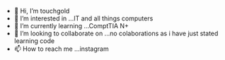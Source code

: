 - 👋 Hi, I’m touchgold
- 👀 I’m interested in ...IT and all things computers
- 🌱 I’m currently learning ...ComptTIA N+
- 💞️ I’m looking to collaborate on ...no colaborations as i have just stated learning code
- 📫 How to reach me ...instagram 

<!---
angelotouchgold/angelotouchgold is a ✨ special ✨ repository because its `README.md` (this file) appears on your GitHub profile.
You can click the Preview link to take a look at your changes.
--->
